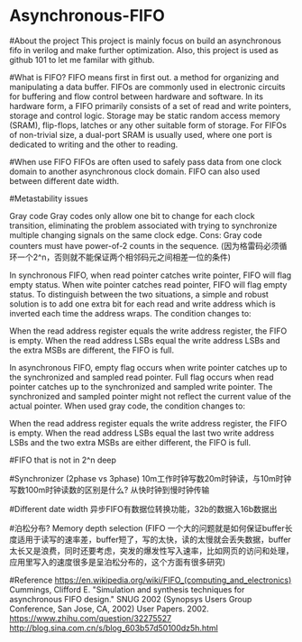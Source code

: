 # Asynchronous-FIFO

#About the project
This project is mainly focus on build an asynchronous fifo in verilog and make further optimization.
Also, this project is used as github 101 to let me familar with github.

#What is FIFO?
FIFO means first in first out. a method for organizing and manipulating a data buffer. FIFOs are commonly used in electronic circuits for buffering and flow control between hardware and software. In its hardware form, a FIFO primarily consists of a set of read and write pointers, storage and control logic. Storage may be static random access memory (SRAM), flip-flops, latches or any other suitable form of storage. For FIFOs of non-trivial size, a dual-port SRAM is usually used, where one port is dedicated to writing and the other to reading.


#When use FIFO 
FIFOs are often used to safely pass data from one clock domain to another asynchronous clock domain. FIFO can also used between different date width.

#Metastability issues

Gray code 
Gray codes only allow one bit to change for each clock transition, eliminating the problem associated with trying to synchronize multiple changing signals on the same clock edge.
Cons: Gray code counters must have power-of-2 counts in the sequence. (因为格雷码必须循环一个2^n，否则就不能保证两个相邻码元之间相差一位的条件)

In synchronous FIFO, when read pointer catches write pointer, FIFO will flag empty status. When wite pointer catches read pointer, FIFO will flag empty status. To distinguish between the two situations, a simple and robust solution is to add one extra bit for each read and write address which is inverted each time the address wraps. The condition changes to:

When the read address register equals the write address register, the FIFO is empty.
When the read address LSBs equal the write address LSBs and the extra MSBs are different, the FIFO is full.

In asynchronous FIFO, empty flag occurs when write pointer catches up to the synchronized and sampled read pointer. Full flag occurs when read pointer catches up to the synchronized and sampled write pointer. The synchronized and sampled pointer might not reflect the current value of the actual pointer. When used gray code, the condition changes to:

When the read address register equals the write address register, the FIFO is empty.
When the read address LSBs equal the last two write address LSBs and the two extra MSBs are either different, the FIFO is full.

#FIFO that is not in 2^n deep

#Synchronizer
(2phase vs 3phase)
10m工作时钟写数20m时钟读，与10m时钟写数100m时钟读数的区别是什么?
从快时钟到慢时钟传输

#Different date width 
异步FIFO有数据位转换功能，32b的数据入16b数据出

#泊松分布? Memory depth selection
(FIFO 一个大的问题就是如何保证buffer长度适用于读写的速率差，buffer短了，写的太快，读的太慢就会丢失数据，buffer太长又是浪费，同时还要考虑，突发的爆发性写入速率，比如网页的访问和处理，应用里写入的速度很多是呈泊松分布的，这个方面有很多研究)

#Reference
https://en.wikipedia.org/wiki/FIFO_(computing_and_electronics)
Cummings, Clifford E. "Simulation and synthesis techniques for asynchronous FIFO design." SNUG 2002 (Synopsys Users Group Conference, San Jose, CA, 2002) User Papers. 2002.
https://www.zhihu.com/question/32275527
http://blog.sina.com.cn/s/blog_603b57d50100dz5h.html
